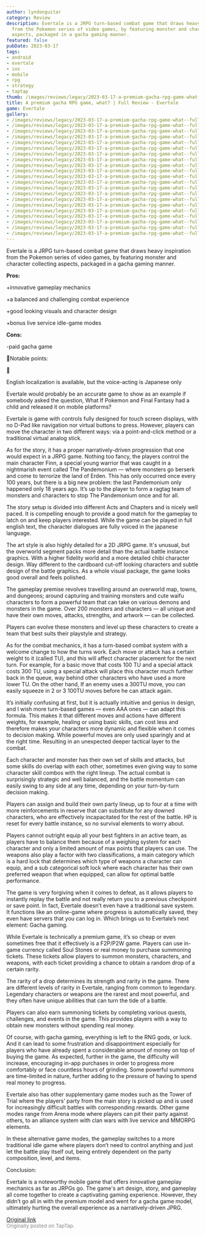 ```yaml
---
author: lyndonguitar
category: Review
description: Evertale is a JRPG turn-based combat game that draws heavy inspiration
  from the Pokemon series of video games, by featuring monster and character collecting
  aspects, packaged in a gacha gaming manner.
featured: false
pubDate: 2023-03-17
tags:
- android
- evertale
- ios
- mobile
- rpg
- strategy
- taptap
thumb: /images/reviews/legacy/2023-03-17-a-premium-gacha-rpg-game-what--full-review---evertale-0.avif
title: A premium gacha RPG game, what? | Full Review - Evertale
game: Evertale
gallery:
- /images/reviews/legacy/2023-03-17-a-premium-gacha-rpg-game-what--full-review---evertale-0.avif
- /images/reviews/legacy/2023-03-17-a-premium-gacha-rpg-game-what--full-review---evertale-1.avif
- /images/reviews/legacy/2023-03-17-a-premium-gacha-rpg-game-what--full-review---evertale-2.avif
- /images/reviews/legacy/2023-03-17-a-premium-gacha-rpg-game-what--full-review---evertale-3.avif
- /images/reviews/legacy/2023-03-17-a-premium-gacha-rpg-game-what--full-review---evertale-4.avif
- /images/reviews/legacy/2023-03-17-a-premium-gacha-rpg-game-what--full-review---evertale-5.avif
- /images/reviews/legacy/2023-03-17-a-premium-gacha-rpg-game-what--full-review---evertale-6.avif
- /images/reviews/legacy/2023-03-17-a-premium-gacha-rpg-game-what--full-review---evertale-7.avif
- /images/reviews/legacy/2023-03-17-a-premium-gacha-rpg-game-what--full-review---evertale-8.avif
- /images/reviews/legacy/2023-03-17-a-premium-gacha-rpg-game-what--full-review---evertale-9.avif
- /images/reviews/legacy/2023-03-17-a-premium-gacha-rpg-game-what--full-review---evertale-10.avif
- /images/reviews/legacy/2023-03-17-a-premium-gacha-rpg-game-what--full-review---evertale-11.avif
- /images/reviews/legacy/2023-03-17-a-premium-gacha-rpg-game-what--full-review---evertale-12.avif
- /images/reviews/legacy/2023-03-17-a-premium-gacha-rpg-game-what--full-review---evertale-13.avif
- /images/reviews/legacy/2023-03-17-a-premium-gacha-rpg-game-what--full-review---evertale-14.avif
- /images/reviews/legacy/2023-03-17-a-premium-gacha-rpg-game-what--full-review---evertale-15.avif
- /images/reviews/legacy/2023-03-17-a-premium-gacha-rpg-game-what--full-review---evertale-16.avif
- /images/reviews/legacy/2023-03-17-a-premium-gacha-rpg-game-what--full-review---evertale-17.avif
- /images/reviews/legacy/2023-03-17-a-premium-gacha-rpg-game-what--full-review---evertale-18.avif
- /images/reviews/legacy/2023-03-17-a-premium-gacha-rpg-game-what--full-review---evertale-19.avif
- /images/reviews/legacy/2023-03-17-a-premium-gacha-rpg-game-what--full-review---evertale-20.avif
---
```

Evertale is a JRPG turn-based combat game that draws heavy inspiration from the Pokemon series of video games, by featuring monster and character collecting aspects, packaged in a gacha gaming manner.


**Pros:**


+innovative gameplay mechanics

+a balanced and challenging combat experience

+good looking visuals and character design

+bonus live service idle-game modes


**Cons:**


-paid gacha game

📝Notable points:

📝

English localization is available, but the voice-acting is Japanese only

Evertale would probably be an accurate game to show as an example if somebody asked the question, What If Pokemon and Final Fantasy had a child and released it on mobile platforms?

Evertale is game with controls fully designed for touch screen displays, with no D-Pad like navigation nor virtual buttons to press. However, players can move the character in two different ways: via a point-and-click method or a traditional virtual analog stick.

As for the story, it has a proper narratively-driven progression that one would expect in a JRPG game. Nothing too fancy, the players control the main character Finn, a special young warrior that was caught in a nightmarish event called The Pandemonium — where monsters go berserk and come to terrorize the land of Erden. This has only occurred once every 100 years, but there is a big new problem: the last Pandemonium only happened only 18 years ago. It’s up to the player to form a ragtag team of monsters and characters to stop The Pandemonium once and for all.

The story setup is divided into different Acts and Chapters and is nicely well paced. It is compelling enough to provide a good match for the gameplay to latch on and keep players interested. While the game can be played in full english text, the character dialogues are fully voiced in the japanese language.

The art style is also highly detailed for a 2D JRPG game. It's unusual, but the overworld segment packs more detail than the actual battle instance graphics. With a higher fidelity world and a more detailed chibi character design. Way different to the cardboard cut-off looking characters and subtle design of the battle graphics. As a whole visual package, the game looks good overall and feels polished.

The gameplay premise revolves travelling around an overworld map, towns, and dungeons; around capturing and training monsters and cute waifu characters to form a powerful team that can take on various demons and monsters in the game. Over 200 monsters and characters  — all unique and have their own moves, attacks, strengths, and artwork — can be collected.

Players can evolve these monsters and level up these characters to create a team that best suits their playstyle and strategy.

As for the combat mechanics, it has a turn-based combat system with a welcome change to how the turns work. Each move or attack has a certain weight to it (called TU), and this will affect character placement for the next turn. For example, for a basic move that costs 100 TU and a special attack costs 300 TU, using a special attack will place this character much further back in the queue, way behind other characters who have used a more lower TU. On the other hand, If an enemy uses a 300TU move, you can easily squeeze in 2 or 3 100TU moves before he can attack again.

It’s initially confusing at first, but it is actually intuitive and genius in design, and I wish more turn-based games — even AAA ones — can adapt this formula. This makes it that different moves and actions have different weights, for example, healing or using basic skills, can cost less and therefore makes your characters more dynamic and flexible when it comes to decision making. While powerful moves are only used sparingly and at the right time. Resulting in an unexpected deeper tactical layer to the combat.

Each character and monster has their own set of skills and attacks, but some skills do overlap with each other, sometimes even giving way to some character skill combos with the right lineup. The actual combat is surprisingly strategic and well balanced, and the battle momentum can easily swing to any side at any time, depending on your turn-by-turn decision making.

Players can assign and build their own party lineup, up to four at a time with more reinforcements in reserve that can substitute for any downed characters, who are effectively incapacitated for the rest of the battle. HP is reset for every battle instance, so no survival elements to worry about.

Players cannot outright equip all your best fighters in an active team, as players have to balance them because of a weighing system for each character and only a limited amount of max points that players can use. The weapons also play a factor with two classifications, a main category which is a hard lock that determines which type of weapons a character can equip, and a sub categorical soft lock where each character has their own preferred weapon that when equipped, can allow for optimal battle performance.

The game is very forgiving when it comes to defeat, as it allows players to instantly replay the battle and not really return you to a previous checkpoint or save point. In fact, Evertale doesn’t even have a traditional save system. It functions like an online-game where progress is automatically saved, they even have servers that you can log in. Which brings us to Evertale’s next element: Gacha gaming.

While Evertale is technically a premium game, it’s so cheap or even sometimes free that it effectively is a F2P/P2W game. Players can use in-game currency called Soul Stones or real money to purchase summoning tickets. These tickets allow players to summon monsters, characters, and weapons, with each ticket providing a chance to obtain a random drop of a certain rarity.

The rarity of a drop determines its strength and rarity in the game. There are different levels of rarity in Evertale, ranging from common to legendary. Legendary characters or weapons are the rarest and most powerful, and they often have unique abilities that can turn the tide of a battle.

Players can also earn summoning tickets by completing various quests, challenges, and events in the game. This provides players with a way to obtain new monsters without spending real money.

Of course, with gacha gaming, everything is left to the RNG gods, or luck. And it can lead to some frustration and disappointment especially for players who have already spent a considerable amount of money on top of buying the game. As expected, further in the game, the difficulty will increase, encouraging in-app purchases in order to progress more comfortably or face countless hours of grinding. Some powerful summons are time-limited in nature, further adding to the pressure of having to spend real money to progress.

Evertale also has other supplementary game modes such as the Tower of Trial where the players’ party from the main story is picked up and is used for increasingly difficult battles with corresponding rewards. Other game modes range from Arena mode where players can pit their party against others, to an alliance system with clan wars with live service and MMORPG elements.

In these alternative game modes, the gameplay switches to a more traditional idle game where players don’t need to control anything and just let the battle play itself out, being entirely dependent on the party composition, level, and items.

Conclusion:

Evertale is a noteworthy mobile game that offers innovative gameplay mechanics as far as JRPGs go. The game's art design, story, and gameplay all come together to create a captivating gaming experience. However, they didn’t go all in with the premium model and went for a gacha game model, ultimately hurting the overall experience as a narratively-driven JPRG.

[Original link](https://www.taptap.io/post/4820347)<br><span style="font-size: 0.95em; color: #888;">Originally posted on TapTap.</span>